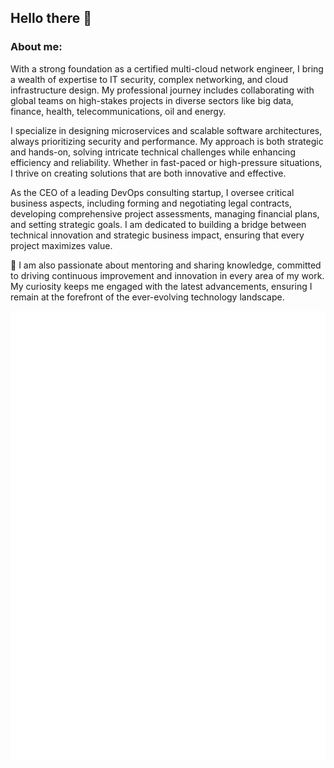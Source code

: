 ## Hello there 👋

### About me:

With a strong foundation as a certified multi-cloud network engineer, I bring a wealth of expertise to IT security, complex networking, and cloud infrastructure design. My professional journey includes collaborating with global teams on high-stakes projects in diverse sectors like big data, finance, health, telecommunications, oil and energy.

I specialize in designing microservices and scalable software architectures, always prioritizing security and performance. My approach is both strategic and hands-on, solving intricate technical challenges while enhancing efficiency and reliability. Whether in fast-paced or high-pressure situations, I thrive on creating solutions that are both innovative and effective.

As the CEO of a leading DevOps consulting startup, I oversee critical business aspects, including forming and negotiating legal contracts, developing comprehensive project assessments, managing financial plans, and setting strategic goals. I am dedicated to building a bridge between technical innovation and strategic business impact, ensuring that every project maximizes value.

🎯 I am also passionate about mentoring and sharing knowledge, committed to driving continuous improvement and innovation in every area of my work. My curiosity keeps me engaged with the latest advancements, ensuring I remain at the forefront of the ever-evolving technology landscape.


![Metrics](/github-metrics.svg)

<!--
**rdecatri/rdecatri** is a ✨ _special_ ✨ repository because its `README.md` (this file) appears on your GitHub profile.
# [![Ramiro's GitHub stats](https://github-readme-stats.vercel.app/api?username=rdecatri&show_icons=true&theme=dark&count_private=true)](https://github.com/anuraghazra/github-readme-stats)

Here are some ideas to get you started:

- 🔭 I’m currently working on ...
- 🌱 I’m currently learning ...
- 👯 I’m looking to collaborate on ...
- 🤔 I’m looking for help with ...
- 💬 Ask me about ...
- 📫 How to reach me: ...
- 😄 Pronouns: ...
- ⚡ Fun fact: ...
-->
